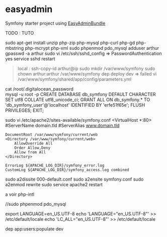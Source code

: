 easyadmin
=========

Symfony starter project using 
[EasyAdminBundle](https://github.com/javiereguiluz/EasyAdminBundle)

TODO : TUTO

sudo apt-get install unzip php-zip php-mysql php-curl php-gd php-mbstring php-mcrypt php-xml
sudo phpenmod pdo_mysql
adduser arthur
gpasswd -a arthur sudo
vi /etc/ssh/sshd_config => PasswordAuthentication yes
service sshd restart
> local : ssh-copy-id arthur@ip
sudo mkdir /var/www/symfony
sudo chown arthur:arthur /var/www/symfony
> dep deploy dev => failed
vi /var/www/symfony/shared/app/config/parameters.yml 

cat /root/.digitalocean_password   
mysql -u root -p
CREATE DATABASE db_symfony DEFAULT CHARACTER SET utf8 COLLATE utf8_unicode_ci;
GRANT ALL ON db_symfony.* TO 'db_symfony_user'@'localhost' IDENTIFIED BY 'erfe51f65e';
FLUSH PRIVILEGES;
EXIT;
 
 
sudo vi /etc/apache2/sites-available/symfony.conf
<VirtualHost *:80>
    #ServerName domain.tld
    #ServerAlias www.domain.tld

    DocumentRoot /var/www/symfony/current/web
    <Directory /var/www/symfony/current/web>
        AllowOverride All
        Order Allow,Deny
        Allow from All
    </Directory>
    
    ErrorLog ${APACHE_LOG_DIR}/symfony_error.log
    CustomLog ${APACHE_LOG_DIR}/symfony_access.log combined
</VirtualHost>
 
  sudo a2dissite 000-default.conf
  sudo a2ensite symfony.conf 
  sudo a2enmod rewrite
  sudo service apache2 restart
 
 
a voir php-intl
  
//sudo phpenmod pdo_mysql
 
export LANGUAGE=en_US.UTF-8
echo 'LANGUAGE="en_US.UTF-8"' >> /etc/default/locale
echo 'LC_ALL="en_US.UTF-8"' >> /etc/default/locale

dep app:users:populate dev
